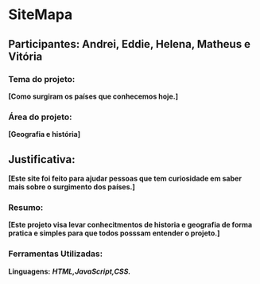 # SiteMapa
## Participantes: Andrei, Eddie, Helena, Matheus e Vitória

### Tema do projeto:
**[Como surgiram os países que conhecemos hoje.]**

### Área do projeto:
**[Geografia e história]**

## Justificativa:
**[Este site foi feito para ajudar pessoas que tem curiosidade em saber mais sobre o surgimento dos países.]**
### Resumo:
**[Este projeto visa levar conhecitmentos de historia e geografia de forma pratica e simples para que todos posssam entender o projeto.]**
### Ferramentas Utilizadas:
**Linguagens:**
***HTML,JavaScript,CSS.***
